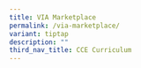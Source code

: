 ```yaml
---
title: VIA Marketplace
permalink: /via-marketplace/
variant: tiptap
description: ""
third_nav_title: CCE Curriculum
---
```

